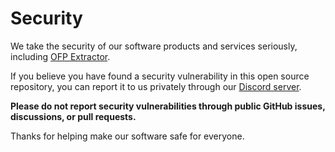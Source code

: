 # Security

We take the security of our software products and services seriously, including [OFP Extractor](https://github.com/NoahDomingues/OFP-Extractor).

If you believe you have found a security vulnerability in this open source repository, you can report it to us privately through our [Discord server](https://discord.gg/Z88NnTgpWU).

**Please do not report security vulnerabilities through public GitHub issues, discussions, or pull requests.**

Thanks for helping make our software safe for everyone.
